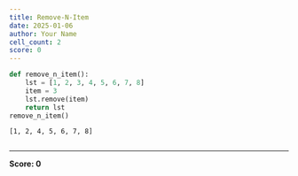 ```yaml
---
title: Remove-N-Item
date: 2025-01-06
author: Your Name
cell_count: 2
score: 0
---
```


```python
def remove_n_item():
    lst = [1, 2, 3, 4, 5, 6, 7, 8]
    item = 3
    lst.remove(item)
    return lst
remove_n_item()
```




    [1, 2, 4, 5, 6, 7, 8]




```python

```


---
**Score: 0**
